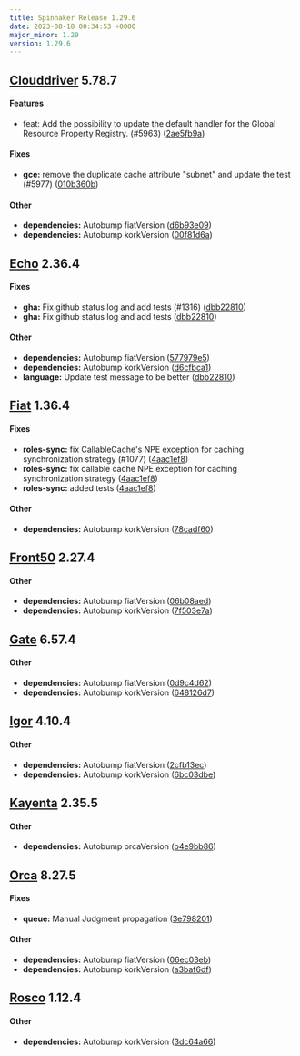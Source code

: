 ```yaml
---
title: Spinnaker Release 1.29.6
date: 2023-08-18 00:34:53 +0000
major_minor: 1.29
version: 1.29.6
---
```


## [Clouddriver](#clouddriver) 5.78.7

#### Features

* feat: Add the possibility to update the default handler for the Global Resource Property Registry. (#5963) ([2ae5fb9a](https://github.com/spinnaker/clouddriver/commit/2ae5fb9a96b81548f582234e276710768c6d5e54))

#### Fixes

* **gce:**   remove the duplicate cache attribute "subnet" and update the test (#5977) ([010b360b](https://github.com/spinnaker/clouddriver/commit/010b360b93031604edf678b0f640614a33e4c959))

#### Other

* **dependencies:**   Autobump fiatVersion ([d6b93e09](https://github.com/spinnaker/clouddriver/commit/d6b93e096522f09f5f74b68bbe2572a1f2213e41))
* **dependencies:**   Autobump korkVersion ([00f81d6a](https://github.com/spinnaker/clouddriver/commit/00f81d6a48dda2d15173ed9410bd8f0bcff9035d))

## [Echo](#echo) 2.36.4

#### Fixes

* **gha:**   Fix github status log and add tests (#1316) ([dbb22810](https://github.com/spinnaker/echo/commit/dbb22810296c89a3cfe71c2845b0c1d959d49886))
* **gha:**   Fix github status log and add tests ([dbb22810](https://github.com/spinnaker/echo/commit/dbb22810296c89a3cfe71c2845b0c1d959d49886))

#### Other

* **dependencies:**   Autobump fiatVersion ([577979e5](https://github.com/spinnaker/echo/commit/577979e52219e8a400047556e759a38e63949e9d))
* **dependencies:**   Autobump korkVersion ([d6cfbca1](https://github.com/spinnaker/echo/commit/d6cfbca13503be45efed3494a022a925d7f48c6b))
* **language:**   Update test message to be better ([dbb22810](https://github.com/spinnaker/echo/commit/dbb22810296c89a3cfe71c2845b0c1d959d49886))

## [Fiat](#fiat) 1.36.4

#### Fixes

* **roles-sync:**   fix CallableCache's NPE exception for caching synchronization strategy (#1077) ([4aac1ef8](https://github.com/spinnaker/fiat/commit/4aac1ef806ea20a70b83d0351c085866164bca72))
* **roles-sync:**   fix callable cache NPE exception for caching synchronization strategy ([4aac1ef8](https://github.com/spinnaker/fiat/commit/4aac1ef806ea20a70b83d0351c085866164bca72))
* **roles-sync:**   added tests ([4aac1ef8](https://github.com/spinnaker/fiat/commit/4aac1ef806ea20a70b83d0351c085866164bca72))

#### Other

* **dependencies:**   Autobump korkVersion ([78cadf60](https://github.com/spinnaker/fiat/commit/78cadf60a6c11ea84006c9adae7b8afecd587c83))

## [Front50](#front50) 2.27.4

#### Other

* **dependencies:**   Autobump fiatVersion ([06b08aed](https://github.com/spinnaker/front50/commit/06b08aeda67e94b478bc2f88cdb1c3a8164aac55))
* **dependencies:**   Autobump korkVersion ([7f503e7a](https://github.com/spinnaker/front50/commit/7f503e7abc00a74d2382b92b58ed39fbc18b798e))

## [Gate](#gate) 6.57.4

#### Other

* **dependencies:**   Autobump fiatVersion ([0d9c4d62](https://github.com/spinnaker/gate/commit/0d9c4d62a7a97ddd5c227548808d762f790db093))
* **dependencies:**   Autobump korkVersion ([648126d7](https://github.com/spinnaker/gate/commit/648126d7b5059cb2939beefc6c53cd3f73626d22))

## [Igor](#igor) 4.10.4

#### Other

* **dependencies:**   Autobump fiatVersion ([2cfb13ec](https://github.com/spinnaker/igor/commit/2cfb13ec18df6b69c3afab35e80e440e350548e3))
* **dependencies:**   Autobump korkVersion ([6bc03dbe](https://github.com/spinnaker/igor/commit/6bc03dbe6e67f113e2d690ad5a9059067750c5f2))

## [Kayenta](#kayenta) 2.35.5

#### Other

* **dependencies:**   Autobump orcaVersion ([b4e9bb86](https://github.com/spinnaker/kayenta/commit/b4e9bb86d11fcc8f2886b5a2e4f8cbffe3271c21))

## [Orca](#orca) 8.27.5

#### Fixes

* **queue:**   Manual Judgment propagation ([3e798201](https://github.com/spinnaker/orca/commit/3e798201202b94f07bc8a51636f952eb5dceee53))

#### Other

* **dependencies:**   Autobump fiatVersion ([06ec03eb](https://github.com/spinnaker/orca/commit/06ec03ebeb5c5852b423ff256b2b3160f1fc00a1))
* **dependencies:**   Autobump korkVersion ([a3baf6df](https://github.com/spinnaker/orca/commit/a3baf6df6e3eb46628f105bc87064d64ed90560f))

## [Rosco](#rosco) 1.12.4

#### Other

* **dependencies:**   Autobump korkVersion ([3dc64a66](https://github.com/spinnaker/rosco/commit/3dc64a66fe7032b34eb77fae5f565fdfc1a3b2ab))
